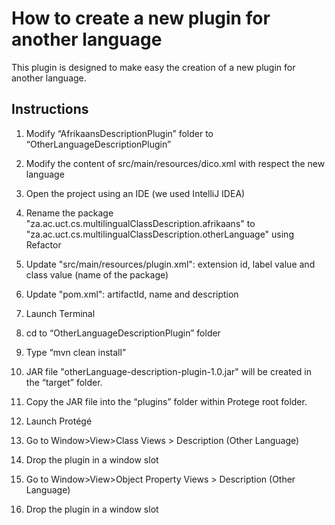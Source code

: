# How to create a new plugin for another language
This plugin is designed to make easy the creation of a new plugin for another language.

## Instructions

1. Modify “AfrikaansDescriptionPlugin” folder to “OtherLanguageDescriptionPlugin”
2. Modify the content of src/main/resources/dico.xml with respect the new language
3. Open the project using an IDE (we used IntelliJ IDEA)
4. Rename the package "za.ac.uct.cs.multilingualClassDescription.afrikaans"
   to "za.ac.uct.cs.multilingualClassDescription.otherLanguage" 
   using Refactor 
5. Update "src/main/resources/plugin.xml": extension id, label value and class value (name of the package)
6. Update "pom.xml": artifactId, name and description

7. Launch Terminal
8. cd to “OtherLanguageDescriptionPlugin” folder   
9. Type “mvn clean install”
10. JAR file "otherLanguage-description-plugin-1.0.jar" will be created in the “target” folder.
11. Copy the JAR file into the “plugins” folder within Protege root folder. 
12. Launch Protégé
13. Go to Window>View>Class Views > Description (Other Language)
14. Drop the plugin in a window slot
15. Go to Window>View>Object Property Views > Description (Other Language)
16. Drop the plugin in a window slot

